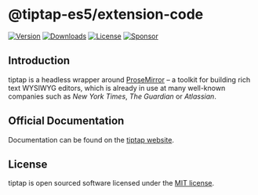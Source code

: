 # @tiptap-es5/extension-code

[![Version](https://img.shields.io/npm/v/@tiptap-es5/extension-code.svg?label=version)](https://www.npmjs.com/package/@tiptap-es5/extension-code)
[![Downloads](https://img.shields.io/npm/dm/@tiptap-es5/extension-code.svg)](https://npmcharts.com/compare/tiptap?minimal=true)
[![License](https://img.shields.io/npm/l/@tiptap-es5/extension-code.svg)](https://www.npmjs.com/package/@tiptap-es5/extension-code)
[![Sponsor](https://img.shields.io/static/v1?label=Sponsor&message=%E2%9D%A4&logo=GitHub)](https://github.com/sponsors/ueberdosis)

## Introduction

tiptap is a headless wrapper around [ProseMirror](https://ProseMirror.net) – a toolkit for building rich text WYSIWYG editors, which is already in use at many well-known companies such as _New York Times_, _The Guardian_ or _Atlassian_.

## Official Documentation

Documentation can be found on the [tiptap website](https://tiptap.dev).

## License

tiptap is open sourced software licensed under the [MIT license](https://github.com/ueberdosis/tiptap/blob/main/LICENSE.md).
